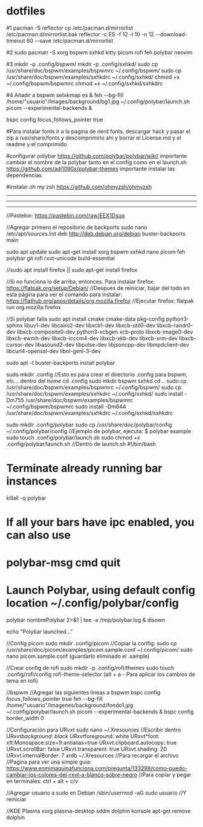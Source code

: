 # dotfiles

#1
pacman -S reflector
cp /etc/pacman.d/mirrorlist /etc/pacman.d/mirrorlist.bak
reflector -c ES -f 12 -l 10 -n 12 --download-timeout 60 --save /etc/pacman.d/mirrorlist

#2
sudo pacman -S xorg bspwm sxhkd kitty picom rofi feh polybar neovim

#3
mkdir -p .config/bspwm/
mkdir -p .config/sxhkd/
sudo cp /usr/share/doc/bspwm/examples/bspwmrc ~/.config/bspwm/
sudo cp /usr/share/doc/bspwm/examples/sxhkdrc ~/.config/sxhkd/
chmod +x ~/.config/bspwm/bspwmrc
chmod +x ~/.config/sxhkd/sxhkdrc

#4.Añadir a bspwm
setxkmap es &
feh --bg-fill /home/"usuario"/Images/background/bg1.jpg
~/.config/polybar/launch.sh
picom --experimental-backends &

bspc config focus_follows_pointer true

#Para instalar fonts
ir a la pagina de nerd fonts, descargar hack y pasar el zip a /usr/share/fonts
y descomprimirlo ahi y borrar el License.md y el readme y el comprimido

#configurar polybar
https://github.com/polybar/polybar/wiki/
importante cambiar el nombre de la polybar tanto en el config como en el launch.sh
https://github.com/adi1090x/polybar-themes
importante instalar las dependencias

#instalar oh my zsh
https://github.com/ohmyzsh/ohmyzsh

______________________________________
______________________________________
______________________________________

//Pastebin: https://pastebin.com/raw/EEX1Dsuq

//Agregar primero el repositorio de backports
sudo nano /etc/apt/sources.list
deb http://deb.debian.org/debian buster-backports main

sudo apt update
sudo apt-get install xorg bspwm sxhkd nano picom feh polybar git rofi rxvt-unicode build-essential

//sudo apt install firefox || sudo apt-get install firefox

//Si no funciona lo de arriba, entonces. Para instalar firefox: https://flatpak.org/setup/Debian/
//Despues de reiniciar, bajar del todo en esta página para ver el comando para instalar: https://flathub.org/apps/details/org.mozilla.firefox
//Ejecutar firefox: flatpak run org.mozilla.firefox

//Si polybar falla
sudo apt install cmake cmake-data pkg-config python3-sphinx libuv1-dev libcairo2-dev libxcb1-dev libxcb-util0-dev libxcb-randr0-dev libxcb-composite0-dev python3-xcbgen 
xcb-proto libxcb-image0-dev libxcb-ewmh-dev libxcb-icccm4-dev libxcb-xkb-dev libxcb-xrm-dev libxcb-cursor-dev libasound2-dev libpulse-dev libjsoncpp-dev libmpdclient-dev 
libcurl4-openssl-dev libnl-genl-3-dev

sudo apt -t buster-backports install polybar

sudo mkdir .config //Esto es para crear el directorio .config para bspwm, etc... dentro del home
cd .config
sudo mkdir bspwm sxhkd
cd ..
sudo cp /usr/share/doc/bspwm/examples/bspwmrc ~/.config/bspwm/
sudo cp /usr/share/doc/bspwm/examples/sxhkdrc ~/.config/sxhkd/
sudo install -Dm755 /usr/share/doc/bspwm/examples/bspwmrc ~/.config/bspwm/bspwmrc
sudo install -Dm644 /usr/share/doc/bspwm/examples/sxhkdrc ~/.config/sxhkd/sxhkdrc

sudo mkdir .config/polybar
sudo cp /usr/share/doc/polybar/config ~/.config/polybar/config
//Ejemplo de polybar, ejecuta: $ polybar example
sudo touch .config/polybar/launch.sh
sudo chmod +x .config/polybar/launch.sh
//Dentro de launch.sh
#!/bin/bash

# Terminate already running bar instances
killall -q polybar
# If all your bars have ipc enabled, you can also use 
# polybar-msg cmd quit

# Launch Polybar, using default config location ~/.config/polybar/config
polybar nombrePolybar 2>&1 | tee -a /tmp/polybar.log & disown

echo "Polybar launched..."

//Config picom
sudo mkdir .config/picom
//Copiar la config: sudo cp /usr/share/doc/picom/examples/picom.sample.conf ~/.config/picom/
sudo nano picom.sample.conf (guardarlo eliminado el .sample)

//Crear config de rofi
sudo mkdir -p .config/rofi/themes
sudo touch .config/rofi/config
rofi-theme-selector (alt + a - Para aplicar los cambios de tema en rofi)

//bspwm
//Agregar las siguientes lineas a bspwm
bspc config focus_follows_pointer true
feh --bg-fill /home/"usuario"/Imagenes/background/fondo1.jpg
~/.config/polybar/launch.sh
picom --experimental-backends & 
bspc config border_width 0

//Configuración para URvxt
sudo nano ~/.Xresources
//Escribir dentro
URxvt*background: black 
URxvt*foreground: white
URxvt*font: xft:Monospace:size=9:antialias=true
URxvt.clipboard.autocopy: true
URxvt.scrollBar: false
URxvt.transparent: true
URxvt.shading: 20
URxvt.internalBorder: 7
xrdb ~/.Xresources //Para recargar el archivo
//Pagina para ver una simple guia: https://www.enmimaquinafunciona.com/pregunta/133298/como-puedo-cambiar-los-colores-del-rxvt-a-blanco-sobre-negro
//Para copiar y pegar en terminales: ctrl + alt + c/v

//Agregar usuario a sudo en Debian
/sbin/usermod -aG sudo usuario
//Y reiniciar

//KDE Plasma
xorg plasma-desktop sddm dolphin konsole
apt-get remove dolphin
